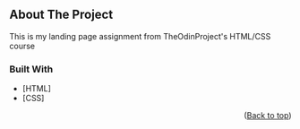 ## About The Project

This is my landing page assignment from TheOdinProject's HTML/CSS course

### Built With

- [HTML]
- [CSS]

<p align="right">(<a href="#top">Back to top</a>)</p>
